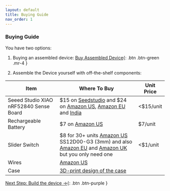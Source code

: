 ```yaml
---
layout: default
title: Buying Guide
nav_order: 1
---
```


### Buying Guide

You have two options:

1. Buying an assembled device:
[Buy Assembled Device](https://buy.stripe.com/6oE04101u6yx8Wk7ss){: .btn .btn-green .mr-4 }


2. Assemble the Device yourself with off-the-shelf components:

| Item | Where To Buy | Unit Price |
|--|--|--|
|Seeed Studio XIAO nRF52840 Sense Board | $15 on [Seedstudio](https://www.seeedstudio.com/Seeed-XIAO-BLE-Sense-nRF52840-p-5253.html) and $24 on [Amazon US](https://amzn.to/3TZD1pO), [Amazon EU](https://amzn.eu/d/3eG6gaA) and [India](https://robu.in/product/seeed-studio-xiao-nrf52840-sense-tinyml-tensorflow-lite-imu-microphone-bluetooth5-0/) | <$15/unit
|Rechargeable Battery | $7 on [Amazon US](https://amzn.to/3TXlE9f) | $7/unit
|Slider Switch | $8 for 30+ units [Amazon US](https://www.amazon.com/dp/B099MRCDG8) SS12D00-G3 (3mm) and also [Amazon EU](https://www.amazon.de/dp/B09TVFF6KW) and [Amazon UK](https://www.amazon.co.uk/dp/B09TVFF6KW/) but you only need one | <$1/unit
|Wires | [Amazon US](https://www.amazon.com/dp/B09X4629C1) |
|Case | [3D-print design of the case](https://github.com/BasedHardware/Omi/tree/main/Friend/hardware/triangle%20v1) |

[Next Step: Build the device →](/assembly/Build_the_device/){: .btn .btn-purple }

